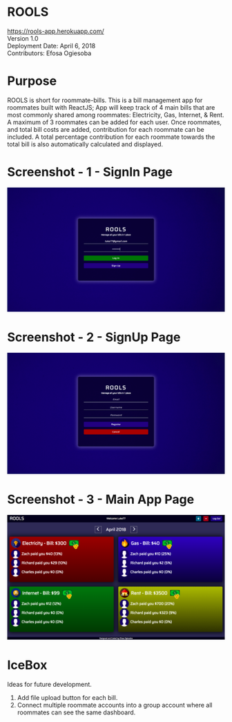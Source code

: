 # ROOLS

<https://rools-app.herokuapp.com/> \
Version 1.0 \
Deployment Date: April 6, 2018  \
Contributors: Efosa Ogiesoba

# Purpose

ROOLS is short for roommate-bills. This is a bill management app for roommates built with ReactJS; App will keep track of 4 main bills that are most commonly shared among roommates: Electricity, Gas, Internet, & Rent. A maximum of 3 roommates can be added for each user. Once roommates, and total bill costs are added, contribution for each roommate can be included. A total percentage contribution for each roommate towards the total bill is also automatically calculated and displayed. 

# Screenshot - 1 - SignIn Page

![SignIn Page](client/public/images/rools-signIn.png)

# Screenshot - 2 - SignUp Page

![SignUp Page](client/public/images/rools-signUp.png)

# Screenshot - 3 - Main App Page

![Main App Page](client/public/images/rools-mainPage.png)

# IceBox

Ideas for future development.

1) Add file upload button for each bill.
2) Connect multiple roommate accounts into a group account where all roommates can see the same dashboard.
